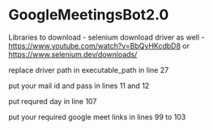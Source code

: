 # GoogleMeetingsBot2.0
Libraries to download -
selenium
download driver as well - https://www.youtube.com/watch?v=BbQyHKcdbD8 or https://www.selenium.dev/downloads/

replace driver path in executable_path in line 27


put your mail id and pass in lines 11 and 12

put requred day in line 107

put your required google meet links in lines 99 to 103
